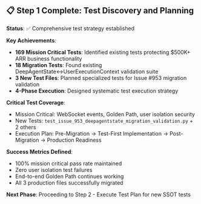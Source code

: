 ## 📋 Step 1 Complete: Test Discovery and Planning

**Status**: ✅ Comprehensive test strategy established

**Key Achievements**:
- **169 Mission Critical Tests**: Identified existing tests protecting $500K+ ARR business functionality
- **18 Migration Tests**: Found existing DeepAgentState↔UserExecutionContext validation suite
- **3 New Test Files**: Planned specialized tests for Issue #953 migration validation
- **4-Phase Execution**: Designed systematic test execution strategy

**Critical Test Coverage**:
- Mission Critical: WebSocket events, Golden Path, user isolation security
- New Tests: `test_issue_953_deepagentstate_migration_validation.py` + 2 others
- Execution Plan: Pre-Migration → Test-First Implementation → Post-Migration → Production Readiness

**Success Metrics Defined**:
- 100% mission critical pass rate maintained
- Zero user isolation test failures  
- End-to-end Golden Path continues working
- All 3 production files successfully migrated

**Next Phase**: Proceeding to Step 2 - Execute Test Plan for new SSOT tests